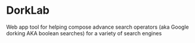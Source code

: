 # DorkLab
Web app tool for helping compose advance search operators (aka Google dorking AKA boolean searches) for a variety of search engines
